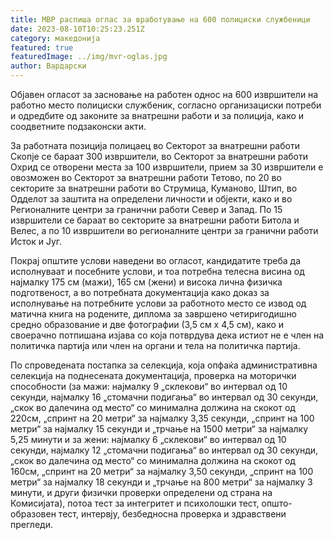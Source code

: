 ```yaml
---
title: МВР распиша оглас за вработување на 600 полициски службеници
date: 2023-08-10T10:25:23.251Z
category: македонија
featured: true
featuredImage: ../img/mvr-oglas.jpg
author: Вардарски
---
```

<!--StartFragment-->

Објавен огласот за засновање на работен однос на 600 извршители на работно место полициски службеник, согласно организациски потреби и одредбите од законите за внатрешни работи и за полиција, како и соодветните подзаконски акти.

За работната позиција полицаец во Секторот за внатрешни работи Скопје се бараат 300 извршители, во Секторот за внатрешни работи Охрид се отворени места за 100 извршители, прием за 30 извршители е овозможен во Секторот за внатрешни работи Тетово, по 20 во секторите за внатрешни работи во Струмица, Куманово, Штип, во Одделот за заштита на определени личности и објекти, како и во Регионалните центри за гранични работи Север и Запад. По 15 извршители се бараат во секторите за внатрешни работи Битола и Велес, а по 10 извршители во регионалните центри за гранични работи Исток и Југ.

Покрај општите услови наведени во огласот, кандидатите треба да исполнуваат и посебните услови, и тоа потребна телесна висина од најмалку 175 см (мажи), 165 см (жени) и висока лична физичка подготвеност, а во потребната документација како доказ за исполнување на потребните услови за работното место се извод од матична книга на родените, диплома за завршено четиригодишно средно образование и две фотографии (3,5 см х 4,5 см), како и своерачно потпишана изјава со која потврдува дека истиот не е член на политичка партија или член на органи и тела на политичка партија.

По спроведената постапка за селекција, која опфаќа административна селекција на поднесената документација, проверка на моторички способности (за мажи: најмалку 9 „склекови“ во интервал од 10 секунди, најмалку 16 „стомачни подигања“ во интервал од 30 секунди, „скок во далечина од место“ со минимална должина на скокот од 220см, „спринт на 20 метри“ за најмалку 3,35 секунди, „спринт на 100 метри“ за најмалку 15 секунди и „трчање на 1500 метри“ за најмалку 5,25 минути и за жени: најмалку 6 „склекови“ во интервал од 10 секунди, најмалку 12 „стомачни подигања“ во интервал од 30 секунди, „скок во далечина од место“ со минимална должина на скокот од 160см, „спринт на 20 метри“ за најмалку 3,50 секунди, „спринт на 100 метри“ за најмалку 18 секунди и „трчање на 800 метри“ за најмалку 3 минути, и други физички проверки определени од страна на Комисијата), потоа тест за интегритет и психолошки тест, општо-образовен тест, интервју, безбедносна проверка и здравствени прегледи.

<!--EndFragment-->